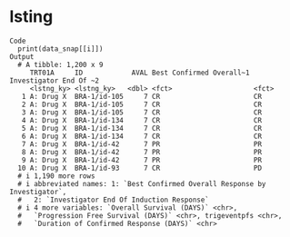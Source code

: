 # lsting

    Code
      print(data_snap[[i]])
    Output
      # A tibble: 1,200 x 9
         TRT01A     ID            AVAL Best Confirmed Overall~1 Investigator End Of ~2
         <lstng_ky> <lstng_ky>   <dbl> <fct>                    <fct>                 
       1 A: Drug X  BRA-1/id-105     7 CR                       CR                    
       2 A: Drug X  BRA-1/id-105     7 CR                       CR                    
       3 A: Drug X  BRA-1/id-105     7 CR                       CR                    
       4 A: Drug X  BRA-1/id-134     7 CR                       CR                    
       5 A: Drug X  BRA-1/id-134     7 CR                       CR                    
       6 A: Drug X  BRA-1/id-134     7 CR                       CR                    
       7 A: Drug X  BRA-1/id-42      7 PR                       PR                    
       8 A: Drug X  BRA-1/id-42      7 PR                       PR                    
       9 A: Drug X  BRA-1/id-42      7 PR                       PR                    
      10 A: Drug X  BRA-1/id-93      7 CR                       PD                    
      # i 1,190 more rows
      # i abbreviated names: 1: `Best Confirmed Overall Response by Investigator`,
      #   2: `Investigator End Of Induction Response`
      # i 4 more variables: `Overall Survival (DAYS)` <chr>,
      #   `Progression Free Survival (DAYS)` <chr>, trigeventpfs <chr>,
      #   `Duration of Confirmed Response (DAYS)` <chr>

